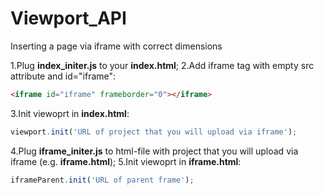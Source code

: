 # Viewport_API
Inserting a page via iframe with correct dimensions

1.Plug **index_initer.js** to your **index.html**;
2.Add iframe tag with empty src attribute and id="iframe":
```html
<iframe id="iframe" frameborder="0"></iframe>
```
3.Init viewoprt in **index.html**:
```javascript
viewport.init('URL of project that you will upload via iframe');
```
4.Plug **iframe_initer.js** to html-file with project that you will upload via iframe (e.g. **iframe.html**);
5.Init viewoprt in **iframe.html**:
```javascript
iframeParent.init('URL of parent frame');
```
